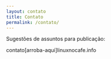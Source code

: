 ```yaml
---
layout: contato
title: Contato
permalink: /contato/
---
```


Sugestões de assuntos para publicação:

contato[arroba-aqui]linuxnocafe.info
